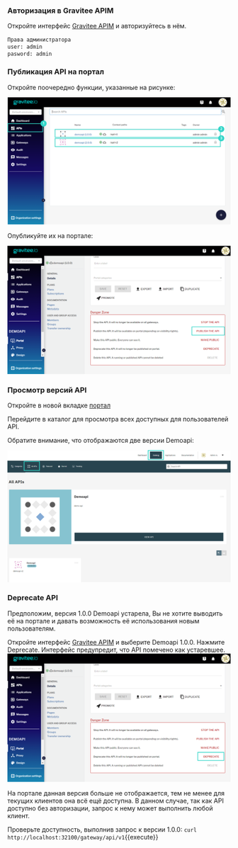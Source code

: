 ### Авторизация в Gravitee APIM
Откройте интерфейс [Gravitee APIM](https://[[HOST_SUBDOMAIN]]-32100-[[KATACODA_HOST]].environments.katacoda.com/) и авторизуйтесь в нём. 
```
Права администратора
user: admin
pasword: admin
```
### Публикация API на портал
Откройте поочередно функции, указанные на рисунке:

![App_](./assets/9-3-1.png)

Опубликуйте их на портале:

![App_](./assets/9-3-2.png)
### Просмотр версий API

Откройте в новой вкладке [портал](https://[[HOST_SUBDOMAIN]]-32100-[[KATACODA_HOST]].environments.katacoda.com/portal-ui)

Перейдите в каталог для просмотра всех доступных для пользователей API.

Обратите внимание, что отображаются две версии Demoapi:

![App_](./assets/9-3-3.png)
### Deprecate API

Предположим, версия 1.0.0 Demoapi устарела, Вы не хотите выводить её на портале и давать возможность её использования новым пользователям.

Откройте интерфейс [Gravitee APIM](https://[[HOST_SUBDOMAIN]]-32100-[[KATACODA_HOST]].environments.katacoda.com/) и выберите Demoapi 1.0.0.
Нажмите Deprecate.
Интерфейс предупредит, что API помечено как устаревшее.
![App_](./assets/9-3-4.png)

На портале данная версия больше не отображается, тем не менее для текущих клиентов она всё ещё доступна. В данном случае, так как API доступно без авторизации, запрос к нему может выполнить любой клиент. 

Проверьте доступность, выполнив запрос к версии 1.0.0:
`curl http://localhost:32100/gateway/api/v1`{{execute}}

